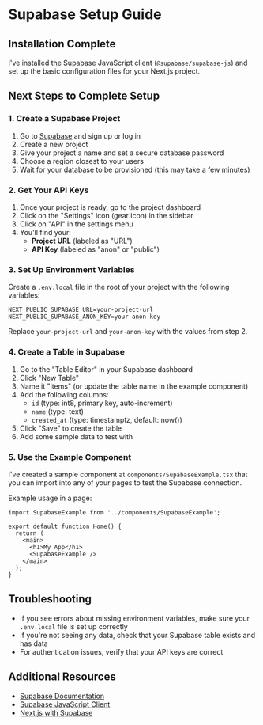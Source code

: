 # Supabase Setup Guide

## Installation Complete

I've installed the Supabase JavaScript client (`@supabase/supabase-js`) and set up the basic configuration files for your Next.js project.

## Next Steps to Complete Setup

### 1. Create a Supabase Project

1. Go to [Supabase](https://supabase.com/) and sign up or log in
2. Create a new project
3. Give your project a name and set a secure database password
4. Choose a region closest to your users
5. Wait for your database to be provisioned (this may take a few minutes)

### 2. Get Your API Keys

1. Once your project is ready, go to the project dashboard
2. Click on the "Settings" icon (gear icon) in the sidebar
3. Click on "API" in the settings menu
4. You'll find your:
   - **Project URL** (labeled as "URL")
   - **API Key** (labeled as "anon" or "public")

### 3. Set Up Environment Variables

Create a `.env.local` file in the root of your project with the following variables:

```
NEXT_PUBLIC_SUPABASE_URL=your-project-url
NEXT_PUBLIC_SUPABASE_ANON_KEY=your-anon-key
```

Replace `your-project-url` and `your-anon-key` with the values from step 2.

### 4. Create a Table in Supabase

1. Go to the "Table Editor" in your Supabase dashboard
2. Click "New Table"
3. Name it "items" (or update the table name in the example component)
4. Add the following columns:
   - `id` (type: int8, primary key, auto-increment)
   - `name` (type: text)
   - `created_at` (type: timestamptz, default: now())
5. Click "Save" to create the table
6. Add some sample data to test with

### 5. Use the Example Component

I've created a sample component at `components/SupabaseExample.tsx` that you can import into any of your pages to test the Supabase connection.

Example usage in a page:

```tsx
import SupabaseExample from '../components/SupabaseExample';

export default function Home() {
  return (
    <main>
      <h1>My App</h1>
      <SupabaseExample />
    </main>
  );
}
```

## Troubleshooting

- If you see errors about missing environment variables, make sure your `.env.local` file is set up correctly
- If you're not seeing any data, check that your Supabase table exists and has data
- For authentication issues, verify that your API keys are correct

## Additional Resources

- [Supabase Documentation](https://supabase.com/docs)
- [Supabase JavaScript Client](https://supabase.com/docs/reference/javascript/introduction)
- [Next.js with Supabase](https://supabase.com/docs/guides/getting-started/tutorials/with-nextjs)
